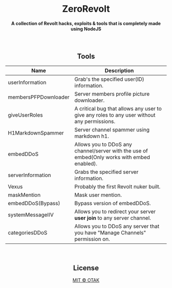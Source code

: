 <div align="center">
    <h1>ZeroRevolt</h1>
    <h4>A collection of Revolt hacks, exploits & tools that is completely made using NodeJS</h4>
<br>
    
## Tools
| Name | Description |
| ---- | ----------- |
| userInformation | Grab's the specified user(ID) information. |
| membersPFPDownloader | Server members profile picture downloader. |
| giveUserRoles | A critical bug that allows any user to give any roles to any user without any permissions. |
| H1MarkdownSpammer | Server channel spammer using markdown h1. |
| embedDDoS | Allows you to DDoS any channel/server with the use of embed(Only works with embed enabled). |
| serverInformation | Grabs the specified server information. |
| Vexus | Probably the first Revolt nuker built. |
| maskMention | Mask user mention. |
| embedDDoS(Bypass) | Bypass version of embedDDoS. |
| systemMessageIIV | Allows you to redirect your server **user join** to any server channel. |
| categoriesDDoS | Allows you to DDoS any server that you have "Manage Channels" permission on. |

<br> 
    
## License
<a href="https://github.com/OTAKKATO/ZeroRevolt/blob/main/LICENSE"> MIT © OTAK </a>

</div>